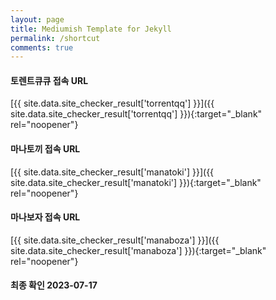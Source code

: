 ```yaml
---
layout: page
title: Mediumish Template for Jekyll
permalink: /shortcut
comments: true
---
```

#### 토렌트큐큐 접속 URL
[{{ site.data.site_checker_result['torrentqq'] }}]({{ site.data.site_checker_result['torrentqq'] }}){:target="_blank" rel="noopener"}

#### 마나토끼 접속 URL
[{{ site.data.site_checker_result['manatoki'] }}]({{ site.data.site_checker_result['manatoki'] }}){:target="_blank" rel="noopener"}

#### 마나보자 접속 URL
[{{ site.data.site_checker_result['manaboza'] }}]({{ site.data.site_checker_result['manaboza'] }}){:target="_blank" rel="noopener"}

#### 최종 확인 2023-07-17
